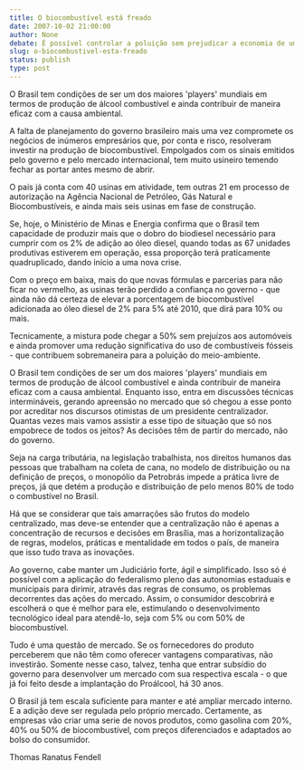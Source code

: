 ```yaml
---
title: O biocombustível está freado
date: 2007-10-02 21:00:00
author: None
debate: É possível controlar a poluição sem prejudicar a economia de um país?
slug: o-biocombustivel-esta-freado
status: publish 
type: post
---
```


O Brasil tem condições de ser um dos maiores 'players' mundiais em termos de produção de álcool combustível e ainda contribuir de maneira eficaz com a causa ambiental.   

A falta de planejamento do governo brasileiro mais uma vez compromete os negócios de inúmeros empresários que, por conta e risco, resolveram investir na produção de biocombustível. Empolgados com os sinais emitidos pelo governo e pelo mercado internacional, tem muito usineiro temendo fechar as portar antes mesmo de abrir.  

  

O país já conta com 40 usinas em atividade, tem outras 21 em processo de autorização na Agência Nacional de Petróleo, Gás Natural e Biocombustíveis, e ainda mais seis usinas em fase de construção.  

  

Se, hoje, o Ministério de Minas e Energia confirma que o Brasil tem capacidade de produzir mais que o dobro do biodiesel necessário para cumprir com os 2% de adição ao óleo diesel, quando todas as 67 unidades produtivas estiverem em operação, essa proporção terá praticamente quadruplicado, dando início a uma nova crise.  

  

Com o preço em baixa, mais do que novas fórmulas e parcerias para não ficar no vermelho, as usinas terão perdido a confiança no governo - que ainda não dá certeza de elevar a porcentagem de biocombustível adicionada ao óleo diesel de 2% para 5% até 2010, que dirá para 10% ou mais.  

  

Tecnicamente, a mistura pode chegar a 50% sem prejuízos aos automóveis e ainda promover uma redução significativa do uso de combustíveis fósseis - que contribuem sobremaneira para a poluição do meio-ambiente.  

  

O Brasil tem condições de ser um dos maiores 'players' mundiais em termos de produção de álcool combustível e ainda contribuir de maneira eficaz com a causa ambiental. Enquanto isso, entra em discussões técnicas intermináveis, gerando apreensão no mercado que só chegou a esse ponto por acreditar nos discursos otimistas de um presidente centralizador. Quantas vezes mais vamos assistir a esse tipo de situação que só nos empobrece de todos os jeitos? As decisões têm de partir do mercado, não do governo.  

  

Seja na carga tributária, na legislação trabalhista, nos direitos humanos das pessoas que trabalham na coleta de cana, no modelo de distribuição ou na definição de preços, o monopólio da Petrobrás impede a prática livre de preços, já que detém a produção e distribuição de pelo menos 80% de todo o combustível no Brasil.  

  

Há que se considerar que tais amarrações são frutos do modelo centralizado, mas deve-se entender que a centralização não é apenas a concentração de recursos e decisões em Brasília, mas a horizontalização de regras, modelos, práticas e mentalidade em todos o país, de maneira que isso tudo trava as inovações.  

  

Ao governo, cabe manter um Judiciário forte, ágil e simplificado. Isso só é possível com a aplicação do federalismo pleno das autonomias estaduais e municipais para dirimir, através das regras de consumo, os problemas decorrentes das ações do mercado. Assim, o consumidor descobrirá e escolherá o que é melhor para ele, estimulando o desenvolvimento tecnológico ideal para atendê-lo, seja com 5% ou com 50% de biocombustível.  

  

Tudo é uma questão de mercado. Se os fornecedores do produto perceberem que não têm como oferecer vantagens comparativas, não investirão. Somente nesse caso, talvez, tenha que entrar subsídio do governo para desenvolver um mercado com sua respectiva escala - o que já foi feito desde a implantação do Proálcool, há 30 anos.  

  

O Brasil já tem escala suficiente para manter e até ampliar mercado interno. E a adição deve ser regulada pelo próprio mercado. Certamente, as empresas vão criar uma serie de novos produtos, como gasolina com 20%, 40% ou 50% de biocombustível, com preços diferenciados e adaptados ao bolso do consumidor.

Thomas Ranatus Fendell
